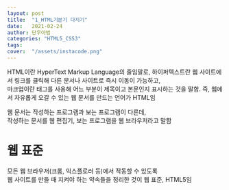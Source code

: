 ```yaml
---
layout: post
title:  "1_HTML기본기 다지기"
date:   2021-02-24
author: 단우아범
categories: "HTML5_CSS3"
tags:	
cover:  "/assets/instacode.png"
---
```


HTML이란 HyperText Markup Language의 줄임말로, 하이퍼텍스트란 웹 사이트에서 링크를 클릭해 다른 문서나 사이트로 즉시 이동이 가능하고,  
마크업이란 태그를 사용해 어느 부분이 제목이고 본문인지 표시하는 것을 말함.  즉, 웹에서 자유롭게 오갈 수 있는 웹 문서를 만드는 언어가 HTML임  

웹 문서는 작성하는 프로그램과 보는 프로그램이 다른데,  
작성하는 문서를 웹 편집기, 보는 프로그램을 웹 브라우저라고 말함  

# 웹 표준
모든 웹 브라우저(크롬, 익스플로러 등)에서 작동할 수 있도록  
웹 사이트를 만들 때 지켜야 하는 약속들을 정리한 것이 웹 표준, HTML5임  


